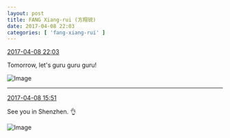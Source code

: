 ```yaml
---
layout: post
title: FANG Xiang-rui (方翔锐)
date: 2017-04-08 22:03
categories: [ 'fang-xiang-rui' ]
---
```


<div class="weibo-info">
  <a href="http://weibo.com/6117583008/EDBjbCOiw">2017-04-08 22:03</a>
</div>

Tomorrow, let's guru guru guru!

<!-- more -->

![Image](https://wx4.sinaimg.cn/mw690/006G0KNGgy1fefmdnjn2aj30qo0zkq9g.jpg)

---

<div class="weibo-info">
  <a href="http://weibo.com/6117583008/EDyS04GZZ">2017-04-08 15:51</a>
</div>

See you in Shenzhen. :ok_hand:

![Image](https://wx2.sinaimg.cn/mw690/006G0KNGgy1fefbmpezwzj30qo0qowhk.jpg)
